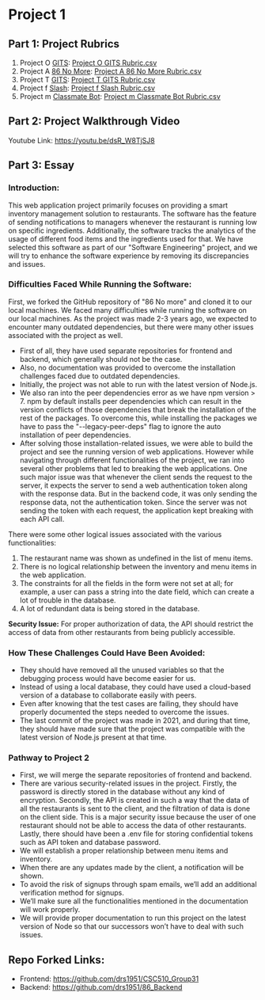 # Project 1

## Part 1: Project Rubrics
1. Project O [GITS](https://github.com/harshitpatel96/GITS): [Project O GITS Rubric.csv](https://github.com/jaypatel31/CSC510_Group31/blob/main/proj1/Project%20O%20GITS%20Rubric.csv)
2. Project A [86 No More](https://github.com/shantanu109/CSC510_Group25_Project1): [Project A 86 No More Rubric.csv](https://github.com/jaypatel31/CSC510_Group31/blob/main/proj1/Project%20A%2086%20No%20More%20Rubric.csv)
3. Project T [GITS](https://github.com/bhavesh242/GITS): [Project T GITS Rubric.csv](https://github.com/jaypatel31/CSC510_Group31/blob/main/proj1/Project%20T%20GITS%20Rubric.csv)
4. Project f [Slash](https://github.com/NCSU-Group7-SE2021/slash/): [Project f Slash Rubric.csv](https://github.com/jaypatel31/CSC510_Group31/blob/main/proj1/Project%20f%20Slash%20Rubric.csv)
5. Project m [Classmate Bot](https://github.com/lyonva/ClassMateBot): [Project m Classmate Bot Rubric.csv](https://github.com/jaypatel31/CSC510_Group31/blob/main/proj1/Project%20m%20Classmate%20Bot%20Rubric.csv)

## Part 2: Project Walkthrough Video
Youtube Link: https://youtu.be/dsR_W8TjSJ8

## Part 3: Essay

### Introduction:

This web application project primarily focuses on providing a smart inventory management solution to restaurants. The software has the feature of sending notifications to managers whenever the restaurant is running low on specific ingredients. Additionally, the software tracks the analytics of the usage of different food items and the ingredients used for that. We have selected this software as part of our "Software Engineering" project, and we will try to enhance the software experience by removing its discrepancies and issues.

### Difficulties Faced While Running the Software:

First, we forked the GitHub repository of "86 No more" and cloned it to our local machines. We faced many difficulties while running the software on our local machines. As the project was made 2-3 years ago, we expected to encounter many outdated dependencies, but there were many other issues associated with the project as well. 

- First of all, they have used separate repositories for frontend and backend, which generally should not be the case. 
- Also, no documentation was provided to overcome the installation challenges faced due to outdated dependencies. 
- Initially, the project was not able to run with the latest version of Node.js. 
- We also ran into the peer dependencies error as we have npm version > 7. npm by default installs peer dependencies which can result in the version conflicts of those dependencies that break the installation of the rest of the packages. To overcome this, while installing the packages we have to pass the "--legacy-peer-deps" flag to ignore the auto installation of peer dependencies.
- After solving those installation-related issues, we were able to build the project and see the running version of web applications. However while navigating through different functionalities of the project, we ran into several other problems that led to breaking the web applications. One such major issue was that whenever the client sends the request to the server, it expects the server to send a web authentication token along with the response data. But in the backend code, it was only sending the response data, not the authentication token. Since the server was not sending the token with each request, the application kept breaking with each API call.

There were some other logical issues associated with the various functionalities:

1. The restaurant name was shown as undefined in the list of menu items.
2. There is no logical relationship between the inventory and menu items in the web application.
3. The constraints for all the fields in the form were not set at all; for example, a user can pass a string into the date field, which can create a lot of trouble in the database.
4. A lot of redundant data is being stored in the database.

**Security Issue:** For proper authorization of data, the API should restrict the access of data from other restaurants from being publicly accessible.

### How These Challenges Could Have Been Avoided:

- They should have removed all the unused variables so that the debugging process would have become easier for us.
-  Instead of using a local database, they could have used a cloud-based version of a database to collaborate easily with peers.
-  Even after knowing that the test cases are failing, they should have properly documented the steps needed to overcome the issues.
-  The last commit of the project was made in 2021, and during that time, they should have made sure that the project was compatible with the latest version of Node.js present at that time.

### Pathway to Project 2

- First, we will merge the separate repositories of frontend and backend.
- There are various security-related issues in the project. Firstly, the password is directly stored in the database without any kind of encryption. Secondly, the API is created in such a way that the data of all the restaurants is sent to the client, and the filtration of data is done on the client side. This is a major security issue because the user of one restaurant should not be able to access the data of other restaurants. Lastly, there should have been a .env file for storing confidential tokens such as API token and database password.
- We will establish a proper relationship between menu items and inventory.
- When there are any updates made by the client, a notification will be shown.
- To avoid the risk of signups through spam emails, we’ll add an additional verification method for signups.
- We’ll make sure all the functionalities mentioned in the documentation will work properly.
- We will provide proper documentation to run this project on the latest version of Node so that our successors won’t have to deal with such issues.

## Repo Forked Links:
- Frontend: https://github.com/drs1951/CSC510_Group31
- Backend: https://github.com/drs1951/86_Backend 

